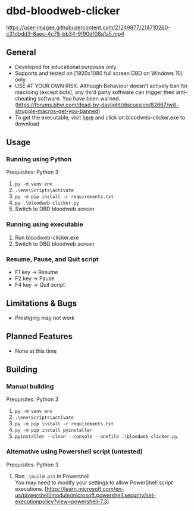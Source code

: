 # dbd-bloodweb-clicker
https://user-images.githubusercontent.com/21249877/214710260-c31dbdd3-8aec-4c78-bb34-9f90df08a1a5.mp4
## General
- Developed for educational purposes only.
- Supports and tested on [1920x1080 full screen DBD on Windows 10] only.
- USE AT YOUR OWN RISK. Although Behaviour doesn't actively ban for macroing (except bots), any third party software can trigger their anti-cheating software. You have been warned. (https://forums.bhvr.com/dead-by-daylight/discussion/82667/will-struggle-macros-get-you-banned)
- To get the executable, visit [here](https://github.com/jeffreylaw/dbd-bloodweb-clicker/releases/latest) and click on bloodweb-clicker.exe to download

## Usage

### Running using Python
Prequisites: Python 3
1. `py -m venv env`
2. `.\env\Scripts\activate`
3. `py -m pip install -r requirements.txt`
4. `py .\bloodweb-clicker.py`
5. Switch to DBD bloodweb screen

### Running using executable
1. Run bloodweb-clicker.exe
2. Switch to DBD bloodweb screen

### Resume, Pause, and Quit script
- F1 key -> Resume
- F2 key -> Pause
- F4 key -> Quit script

## Limitations & Bugs
- Prestiging may not work

## Planned Features
- None at this time

## Building
### Manual building
Prequisites: Python 3
1. `py -m venv env`
2. `.\env\Scripts\activate`
3. `py -m pip install -r requirements.txt`
4. `py -m pip install pyinstaller`
5. `pyinstaller --clean --console --onefile .\bloodweb-clicker.py`

### Alternative using Powershell script (untested)<br>
Prequisites: Python 3
1. Run `.\build.ps1` in Powershell<br>
You may need to modify your settings to allow PowerShell script executions. [https://learn.microsoft.com/en-us/powershell/module/microsoft.powershell.security/set-executionpolicy?view=powershell-7.3]<br>
